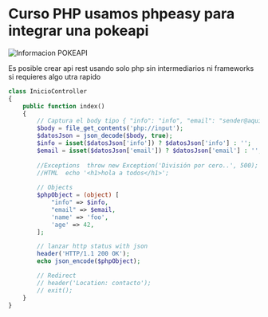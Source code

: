 # Curso PHP usamos phpeasy para integrar una pokeapi 

![Informacion POKEAPI]([http://url/to/img.png](https://raw.githubusercontent.com/darwinyusef/cursoPHPPOOplusPokeapi/master/views/img/api.png))

Es posible crear api rest usando solo php sin intermediarios ni frameworks si requieres algo utra rapido

```php
class InicioController
{
    public function index()
    {
        // Captura el body tipo { "info": "info", "email": "sender@aquicreamos.com" }
        $body = file_get_contents('php://input');
        $datosJson = json_decode($body, true);
        $info = isset($datosJson['info']) ? $datosJson['info'] : '';
        $email = isset($datosJson['email']) ? $datosJson['email'] : '';
        
        //Exceptions  throw new Exception('División por cero..', 500);
        //HTML  echo '<h1>hola a todos</h1>';
        
        // Objects
        $phpObject = (object) [
            "info" => $info,
            "email" => $email,
            'name' => 'foo',
            'age' => 42,
        ];

        // lanzar http status with json
        header('HTTP/1.1 200 OK');
        echo json_encode($phpObject);

        // Redirect
        // header('Location: contacto');
        // exit();
    }
}
```

